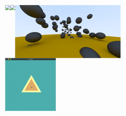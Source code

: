 <a href="https://github.com/kugimasa">
  <img align="left" height="170px" src="https://github-readme-stats.vercel.app/api?username=kugimasa&show_icons=true&theme=vue-dark" />
</a>
<a href="https://github.com/kugimasa">
  <img align="left" height="170px" src="https://github-readme-stats.vercel.app/api/top-langs/?username=kugimasa&layout=compact&show_icons=true&theme=vue-dark" />
</a>
<a href="https://github.com/kugimasa/RayTraceIn1Week">
  <img align="left" height="170px" src="https://github.com/kugimasa/RayTraceIn1Week/blob/master/Tapioca/tapioca.png" />
</a>
<a href="https://github.com/kugimasa/OpenGL-Study">
  <img align="left" height="170px" src="https://github.com/kugimasa/OpenGL-Study/blob/master/Triangle/Triangle.gif" />
</a>
<!--
**kugimasa/kugimasa** is a ✨ _special_ ✨ repository because its `README.md` (this file) appears on your GitHub profile.

Here are some ideas to get you started:

- 🔭 I’m currently working on ...
- 🌱 I’m currently learning ...
- 👯 I’m looking to collaborate on ...
- 🤔 I’m looking for help with ...
- 💬 Ask me about ...
- 📫 How to reach me: ...
- 😄 Pronouns: ...
- ⚡ Fun fact: ...
-->
